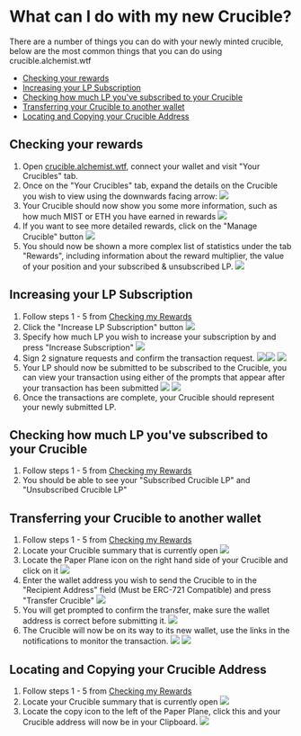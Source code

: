 # What can I do with my new Crucible?

There are a number of things you can do with your newly minted crucible, below are the most common things that you can do using crucible.alchemist.wtf

* [Checking your rewards](what-can-i-do-with-my-new-crucible.md#checking-your-rewards)
* [Increasing your LP Subscription](what-can-i-do-with-my-new-crucible.md#increasing-your-lp-subscription)
* [Checking how much LP you've subscribed to your Crucible](what-can-i-do-with-my-new-crucible.md#checking-how-much-lp-youve-subscribed-to-your-crucible)
* [Transferring your Crucible to another wallet](what-can-i-do-with-my-new-crucible.md#transferring-your-crucible-to-another-wallet)
* [Locating and Copying your Crucible Address](what-can-i-do-with-my-new-crucible.md#locating-and-copying-your-crucible-address)

## Checking your rewards

1. Open [crucible.alchemist.wtf](./), connect your wallet and visit "Your Crucibles" tab.
2. Once on the "Your Crucibles" tab, expand the details on the Crucible you wish to view using the downwards facing arrow: ![](../../.gitbook/assets/screenshot-2021-05-07-at-12.50.58.png) 
3. Your Crucible should now show you some more information, such as how much MIST or ETH you have earned in rewards ![](../../.gitbook/assets/screenshot-2021-05-07-at-12.50.42.png) 
4. If you want to see more detailed rewards, click on the "Manage Crucible" button  ![](../../.gitbook/assets/screenshot-2021-05-07-at-12.51.04.png) 
5. You should now be shown a more complex list of statistics under the tab "Rewards", including information about the reward multiplier, the value of your position and your subscribed & unsubscribed LP.  ![](../../.gitbook/assets/screenshot-2021-05-07-at-12.51.22.png) 

## Increasing your LP Subscription

1. Follow steps 1 - 5 from [Checking my Rewards](what-can-i-do-with-my-new-crucible.md#checking-your-rewards)
2. Click the "Increase LP Subscription" button  ![](../../.gitbook/assets/screenshot-2021-05-07-at-12.51.36.png)
3. Specify how much LP you wish to increase your subscription by and press "Increase Subscription"  ![](../../.gitbook/assets/screenshot-2021-05-07-at-12.51.48.png) 
4. Sign 2 signature requests and confirm the transaction request. ![](../../.gitbook/assets/screenshot-2021-05-07-at-12.51.59.png)![](../../.gitbook/assets/screenshot-2021-05-07-at-12.52.17.png) ![](../../.gitbook/assets/screenshot-2021-05-07-at-12.52.27.png) 
5. Your LP should now be submitted to be subscribed to the Crucible, you can view your transaction using either of the prompts that appear after your transaction has been submitted ![](../../.gitbook/assets/screenshot-2021-05-07-at-13.12.02.png) ![](../../.gitbook/assets/screenshot-2021-05-07-at-13.24.50.png) 
6. Once the transactions are complete, your Crucible should represent your newly submitted LP.

## Checking how much LP you've subscribed to your Crucible

1. Follow steps 1 - 5 from [Checking my Rewards](what-can-i-do-with-my-new-crucible.md#checking-your-rewards)
2. You should be able to see your "Subscribed Crucible LP" and "Unsubscribed Crucible LP"

## Transferring your Crucible to another wallet

1. Follow steps 1 - 5 from [Checking my Rewards](what-can-i-do-with-my-new-crucible.md#checking-your-rewards)
2. Locate your Crucible summary that is currently open  ![](../../.gitbook/assets/screenshot-2021-05-07-at-12.55.42.png)
3. Locate the Paper Plane icon on the right hand side of your Crucible and click on it ![](../../.gitbook/assets/screenshot-2021-05-07-at-12.55.44.png) 
4. Enter the wallet address you wish to send the Crucible to in the "Recipient Address" field \(Must be ERC-721 Compatible\) and press "Transfer Crucible" ![](../../.gitbook/assets/screenshot-2021-05-07-at-12.56.17.png) 
5. You will get prompted to confirm the transfer, make sure the wallet address is correct before submitting it.  ![](../../.gitbook/assets/screenshot-2021-05-07-at-12.56.27.png) 
6. The Crucible will now be on its way to its new wallet, use the links in the notifications to monitor the transaction.  ![](../../.gitbook/assets/screenshot-2021-05-07-at-13.12.05.png) ![](../../.gitbook/assets/screenshot-2021-05-07-at-13.12.02.png) 

## Locating and Copying your Crucible Address

1. Follow steps 1 - 5 from [Checking my Rewards](what-can-i-do-with-my-new-crucible.md#checking-your-rewards)
2. Locate your Crucible summary that is currently open  ![](../../.gitbook/assets/screenshot-2021-05-07-at-12.55.42.png)
3. Locate the copy icon to the left of the Paper Plane, click this and your Crucible address will now be in your Clipboard. ![](../../.gitbook/assets/screenshot-2021-05-07-at-12.55.48.png)

#### 

